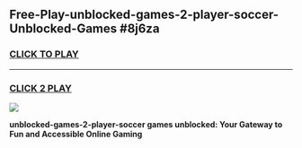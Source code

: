 
## Free-Play-unblocked-games-2-player-soccer-Unblocked-Games #8j6za
<h3>
<a href="https://news.freeplayer.one?title=unblocked-games-2-player-soccer&ref=8M">CLICK TO PLAY</a></h3>
<hr>

<h3>
<a href="https://news.freeplayer.one?title=unblocked-games-2-player-soccer&ref=8M">CLICK 2 PLAY</a>
  
</h3>

<a href="https://news.freeplayer.one?title=unblocked-games-2-player-soccer&ref=8M"><img src="https://clearcache.store/games.png"></a>


**unblocked-games-2-player-soccer games unblocked: Your Gateway to Fun and Accessible Online Gaming**
